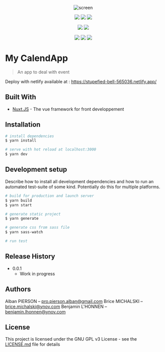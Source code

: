 <p align="center">
  <img src="https://github.com/MyCalendApp/frontend/blob/master/home.png" alt="screen"/>
</p>
<p align="center">
  <a href="https://mergify.io" alt="mergify-status"><img src="https://img.shields.io/endpoint.svg?url=https://gh.mergify.io/badges/MyCalendApp/frontend&style=flat" /></a>
  <a href="https://david-dm.org/MyCalendApp/frontend" alt="Dependencies"><img src="https://david-dm.org/MyCalendApp/frontend.svg" /></a>
  <a href="http://www.gnu.org/licenses/gpl-3.0" alt="License: GPL v3"><img src="https://img.shields.io/badge/License-GPL%20v3-blue.svg" /></a>
</p>
<p align="center">
  <a href="https://snyk.io/test/github/MyCalendApp/frontend" alt="Known Vulnerabilities"><img src="https://snyk.io/test/github/MyCalendApp/frontend/badge.svg" /></a>
  <a href="https://codeclimate.com/github/Zalbani/my-front/maintainability" alt="Maintainability"><img src="https://api.codeclimate.com/v1/badges/db92dbcfec4dfc407995/maintainability" /></a>
</p>
<p align="center">
  <a href="https://github.com/MyCalendApp/frontend/commits/master" alt="LastCommit"><img src="https://img.shields.io/github/last-commit/MyCalendApp/frontend?style=flat-square" /></a>
  <a href="http://hits.dwyl.com/MyCalendApp/frontend" alt="HitCount"><img src="http://hits.dwyl.com/MyCalendApp/frontend.svg" /></a>
  <a href="https://app.netlify.com/sites/stupefied-bell-565036/deploys" alt="Netlify Status"><img src="https://api.netlify.com/api/v1/badges/c305d44b-4576-4434-899e-db4bc101b8c4/deploy-status" /></a>
</p>

# My CalendApp
> An app to deal with event

Deploy with netlify available at : https://stupefied-bell-565036.netlify.app/

## Built With

* [Nuxt.JS](https://github.com/nuxt/nuxt.js) - The vue framework for front developpement


## Installation

```bash
# install dependencies
$ yarn install

# serve with hot reload at localhost:3000
$ yarn dev
```

## Development setup

Describe how to install all development dependencies and how to run an automated test-suite of some kind. Potentially do this for multiple platforms.

```bash
# build for production and launch server
$ yarn build
$ yarn start

# generate static project
$ yarn generate

# generate css from sass file
$ yarn sass-watch

# run test

```

## Release History

* 0.0.1
    * Work in progress

## Authors

Alban PIERSON – pro.pierson.alban@gmail.com
Brice MICHALSKI – brice.michalski@ynov.com
Benjamin L'HONNEN – benjamin.lhonnen@ynov.com


## License

This project is licensed under the GNU GPL v3 License - see the [LICENSE.md](LICENSE.md) file for details
